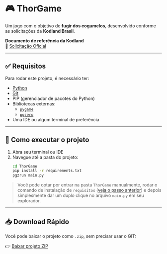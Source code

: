 # 🎮 ThorGame

Um jogo com o objetivo de **fugir dos cogumelos**, desenvolvido conforme as solicitações da **Kodland Brasil**.

**Documento de referência da Kodland**  
🔗 [Solicitação Oficial](https://docs.google.com/document/d/1820JJynIwOm5cI0DV8hja_0Ytlrz0uFVY5QxQ5e9p_I/edit?tab=t.0&_blank)

---

## ✅ Requisitos

Para rodar este projeto, é necessário ter:

- [Python](https://www.python.org/downloads/)
- [Git](https://git-scm.com/)
- PIP (gerenciador de pacotes do Python)
- Bibliotecas externas:  
  - [`pygame`](https://www.pygame.org/news)  
  - [`pgzero`](https://pygame-zero.readthedocs.io/en/stable/index.html)
- Uma IDE ou algum terminal de preferência

---

## 🚀 Como executar o projeto

1. Abra seu terminal ou IDE
2. Navegue até a pasta do projeto:
   ```bash
   cd ThorGame 
   pip install -r requirements.txt
   pgzrun main.py
   ```
> Você pode optar por entrar na pasta `ThorGame` manualmente, rodar o comando de instalação de `requisitos` 
([veja o passo anterior](#-como-executar-o-projeto)) e depois simplesmente dar um duplo clique no arquivo `main.py` em seu explorador.

---

## 📥 Download Rápido

Você pode baixar o projeto como `.zip`, sem precisar usar o GIT:

👉 [Baixar projeto ZIP](https://github.com/Isaac-Machado-Profissional/thorGame/archive/refs/heads/main.zip)


